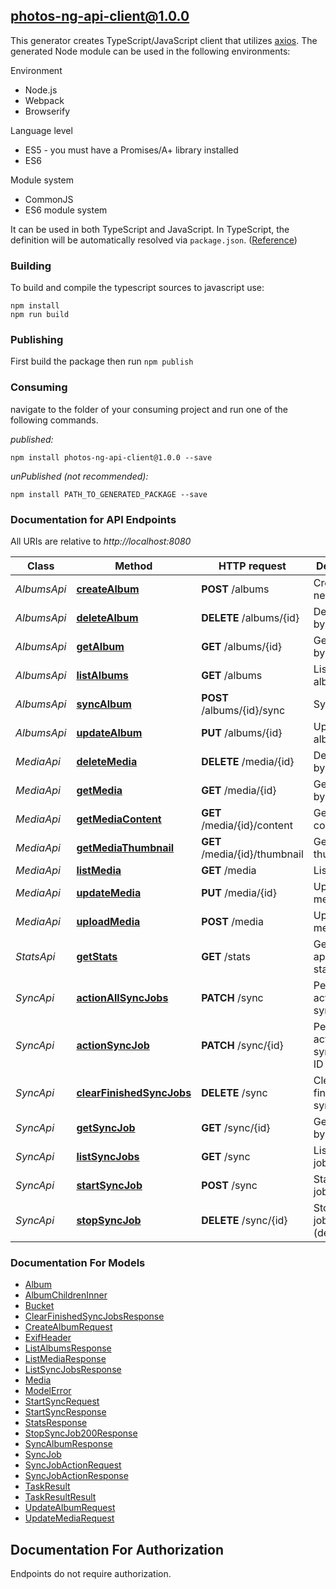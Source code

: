 ## photos-ng-api-client@1.0.0

This generator creates TypeScript/JavaScript client that utilizes [axios](https://github.com/axios/axios). The generated Node module can be used in the following environments:

Environment
* Node.js
* Webpack
* Browserify

Language level
* ES5 - you must have a Promises/A+ library installed
* ES6

Module system
* CommonJS
* ES6 module system

It can be used in both TypeScript and JavaScript. In TypeScript, the definition will be automatically resolved via `package.json`. ([Reference](https://www.typescriptlang.org/docs/handbook/declaration-files/consumption.html))

### Building

To build and compile the typescript sources to javascript use:
```
npm install
npm run build
```

### Publishing

First build the package then run `npm publish`

### Consuming

navigate to the folder of your consuming project and run one of the following commands.

_published:_

```
npm install photos-ng-api-client@1.0.0 --save
```

_unPublished (not recommended):_

```
npm install PATH_TO_GENERATED_PACKAGE --save
```

### Documentation for API Endpoints

All URIs are relative to *http://localhost:8080*

Class | Method | HTTP request | Description
------------ | ------------- | ------------- | -------------
*AlbumsApi* | [**createAlbum**](docs/AlbumsApi.md#createalbum) | **POST** /albums | Create a new album
*AlbumsApi* | [**deleteAlbum**](docs/AlbumsApi.md#deletealbum) | **DELETE** /albums/{id} | Delete album by ID
*AlbumsApi* | [**getAlbum**](docs/AlbumsApi.md#getalbum) | **GET** /albums/{id} | Get album by ID
*AlbumsApi* | [**listAlbums**](docs/AlbumsApi.md#listalbums) | **GET** /albums | List all albums
*AlbumsApi* | [**syncAlbum**](docs/AlbumsApi.md#syncalbum) | **POST** /albums/{id}/sync | Sync album
*AlbumsApi* | [**updateAlbum**](docs/AlbumsApi.md#updatealbum) | **PUT** /albums/{id} | Update album by ID
*MediaApi* | [**deleteMedia**](docs/MediaApi.md#deletemedia) | **DELETE** /media/{id} | Delete media by ID
*MediaApi* | [**getMedia**](docs/MediaApi.md#getmedia) | **GET** /media/{id} | Get media by ID
*MediaApi* | [**getMediaContent**](docs/MediaApi.md#getmediacontent) | **GET** /media/{id}/content | Get media content
*MediaApi* | [**getMediaThumbnail**](docs/MediaApi.md#getmediathumbnail) | **GET** /media/{id}/thumbnail | Get media thumbnail
*MediaApi* | [**listMedia**](docs/MediaApi.md#listmedia) | **GET** /media | List all media
*MediaApi* | [**updateMedia**](docs/MediaApi.md#updatemedia) | **PUT** /media/{id} | Update media by ID
*MediaApi* | [**uploadMedia**](docs/MediaApi.md#uploadmedia) | **POST** /media | Upload new media
*StatsApi* | [**getStats**](docs/StatsApi.md#getstats) | **GET** /stats | Get application statistics
*SyncApi* | [**actionAllSyncJobs**](docs/SyncApi.md#actionallsyncjobs) | **PATCH** /sync | Perform action on all sync jobs
*SyncApi* | [**actionSyncJob**](docs/SyncApi.md#actionsyncjob) | **PATCH** /sync/{id} | Perform action on sync job by ID
*SyncApi* | [**clearFinishedSyncJobs**](docs/SyncApi.md#clearfinishedsyncjobs) | **DELETE** /sync | Clear finished sync jobs
*SyncApi* | [**getSyncJob**](docs/SyncApi.md#getsyncjob) | **GET** /sync/{id} | Get sync job by ID
*SyncApi* | [**listSyncJobs**](docs/SyncApi.md#listsyncjobs) | **GET** /sync | List all sync jobs
*SyncApi* | [**startSyncJob**](docs/SyncApi.md#startsyncjob) | **POST** /sync | Start sync job
*SyncApi* | [**stopSyncJob**](docs/SyncApi.md#stopsyncjob) | **DELETE** /sync/{id} | Stop sync job by ID (deprecated)


### Documentation For Models

 - [Album](docs/Album.md)
 - [AlbumChildrenInner](docs/AlbumChildrenInner.md)
 - [Bucket](docs/Bucket.md)
 - [ClearFinishedSyncJobsResponse](docs/ClearFinishedSyncJobsResponse.md)
 - [CreateAlbumRequest](docs/CreateAlbumRequest.md)
 - [ExifHeader](docs/ExifHeader.md)
 - [ListAlbumsResponse](docs/ListAlbumsResponse.md)
 - [ListMediaResponse](docs/ListMediaResponse.md)
 - [ListSyncJobsResponse](docs/ListSyncJobsResponse.md)
 - [Media](docs/Media.md)
 - [ModelError](docs/ModelError.md)
 - [StartSyncRequest](docs/StartSyncRequest.md)
 - [StartSyncResponse](docs/StartSyncResponse.md)
 - [StatsResponse](docs/StatsResponse.md)
 - [StopSyncJob200Response](docs/StopSyncJob200Response.md)
 - [SyncAlbumResponse](docs/SyncAlbumResponse.md)
 - [SyncJob](docs/SyncJob.md)
 - [SyncJobActionRequest](docs/SyncJobActionRequest.md)
 - [SyncJobActionResponse](docs/SyncJobActionResponse.md)
 - [TaskResult](docs/TaskResult.md)
 - [TaskResultResult](docs/TaskResultResult.md)
 - [UpdateAlbumRequest](docs/UpdateAlbumRequest.md)
 - [UpdateMediaRequest](docs/UpdateMediaRequest.md)


<a id="documentation-for-authorization"></a>
## Documentation For Authorization

Endpoints do not require authorization.

